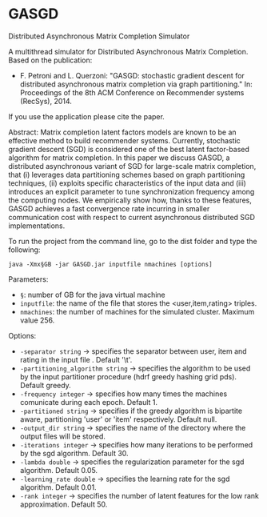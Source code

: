 # GASGD
Distributed Asynchronous Matrix Completion Simulator

A multithread simulator for Distributed Asynchronous Matrix Completion.
 Based on the publication:

-  F. Petroni and L. Querzoni:
   "GASGD: stochastic gradient descent for distributed asynchronous matrix completion via graph partitioning."
   In: Proceedings of the 8th ACM Conference on Recommender systems (RecSys), 2014.

If you use the application please cite the paper.

Abstract:  Matrix completion latent factors models are known to be an effective method to build recommender systems. Currently, stochastic gradient descent (SGD) is considered one of the best latent factor-based algorithm for matrix completion. In this paper we discuss GASGD, a distributed asynchronous variant of SGD for large-scale matrix completion, that (i) leverages data partitioning schemes based on graph partitioning techniques, (ii) exploits specific characteristics of the input data and (iii) introduces an explicit parameter to tune synchronization frequency among the computing nodes.
We empirically show how, thanks to these features, GASGD achieves a fast convergence rate incurring in smaller communication cost with respect to current asynchronous distributed SGD implementations. 

To run the project from the command line, go to the dist folder and type the following:

```
java -Xmx§GB -jar GASGD.jar inputfile nmachines [options]
```

Parameters:
 - `§`: number of GB for the java virtual machine
 - `inputfile`: the name of the file that stores the <user,item,rating> triples.
 - `nmachines`: the number of machines for the simulated cluster. Maximum value 256.

Options:
 - `-separator string`    ->      specifies the separator between user, item and rating in the input file . Default '\t'.
 - `-partitioning_algorithm string`       ->      specifies the algorithm to be used by the input partitioner procedure (hdrf greedy hashing grid pds). Default greedy.
 - `-frequency integer`   ->      specifies how many times the machines comunicate during each epoch. Default 1.
 - `-partitioned string`  ->      specifies if the greedy algorithm is bipartite aware, partitioning 'user' or 'item' respectively. Default null.
 - `-output_dir string`   ->      specifies the name of the directory where the output files will be stored.
 - `-iterations integer`  ->      specifies how many iterations to be performed by the sgd algorithm. Default 30.
 - `-lambda double`       ->      specifies the regularization parameter for the sgd algorithm. Default 0.05.
 - `-learning_rate double`        ->      specifies the learning rate for the sgd algorithm. Default 0.01.
 - `-rank integer`        ->      specifies the number of latent features for the low rank approximation. Default 50.

